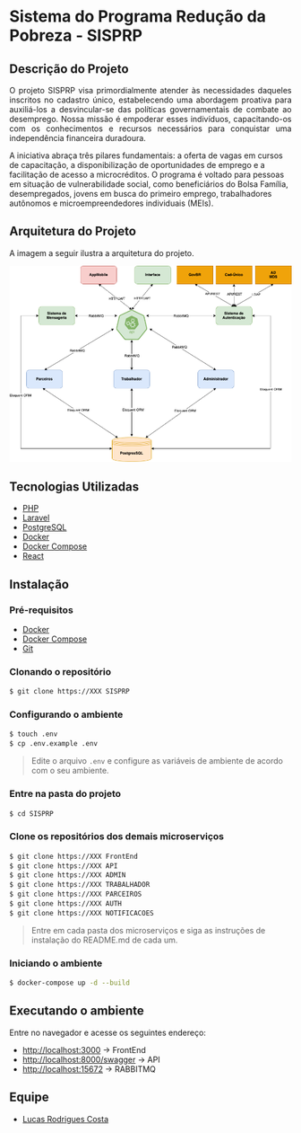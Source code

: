# Sistema do Programa Redução da Pobreza - SISPRP

## Descrição do Projeto
<p align="justify">O projeto SISPRP visa primordialmente atender às necessidades daqueles inscritos no cadastro único, estabelecendo uma abordagem proativa para auxiliá-los a desvincular-se das políticas governamentais de combate ao desemprego. Nossa missão é empoderar esses indivíduos, capacitando-os com os conhecimentos e recursos necessários para conquistar uma independência financeira duradoura.</p>
<p>
A iniciativa abraça três pilares fundamentais: a oferta de vagas em cursos de capacitação, a disponibilização de oportunidades de emprego e a facilitação de acesso a microcréditos. O programa é voltado para pessoas em situação de vulnerabilidade social, como beneficiários do Bolsa Família, desempregados, jovens em busca do primeiro emprego, trabalhadores autônomos e microempreendedores individuais (MEIs).</p>

## Arquitetura do Projeto

A imagem a seguir ilustra a arquitetura do projeto.

![Arquitetura do Projeto](ArquiteturaProgredir.png)

## Tecnologias Utilizadas
* [PHP](https://www.php.net/)
* [Laravel](https://laravel.com/)
* [PostgreSQL](https://www.postgresql.org/)
* [Docker](https://www.docker.com/)
* [Docker Compose](https://docs.docker.com/compose/)
* [React](https://pt-br.reactjs.org/)

## Instalação
### Pré-requisitos
* [Docker](https://www.docker.com/)
* [Docker Compose](https://docs.docker.com/compose/)
* [Git](https://git-scm.com/)

### Clonando o repositório
```bash
$ git clone https://XXX SISPRP
```

### Configurando o ambiente
```bash
$ touch .env
$ cp .env.example .env
``` 

> Edite o arquivo `.env` e configure as variáveis de ambiente de acordo com o seu ambiente.

### Entre na pasta do projeto
```bash
$ cd SISPRP
```

### Clone os repositórios dos demais microserviços
```bash
$ git clone https://XXX FrontEnd
$ git clone https://XXX API
$ git clone https://XXX ADMIN
$ git clone https://XXX TRABALHADOR
$ git clone https://XXX PARCEIROS
$ git clone https://XXX AUTH
$ git clone https://XXX NOTIFICACOES
```

> Entre em cada pasta dos microserviços e siga as instruções de instalação do README.md de cada um.

### Iniciando o ambiente
```bash
$ docker-compose up -d --build
``` 

## Executando o ambiente
 Entre no navegador e acesse os seguintes  endereço:
 
 - [http://localhost:3000](http://localhost:3000) -> FrontEnd
 - [http://localhost:8000/swagger](http://localhost:8000/swagger) -> API
 - [http://localhost:15672](http://localhost:15672) -> RABBITMQ

## Equipe
* [Lucas Rodrigues Costa](mailto:lucasrodrigues@ibict.br)

